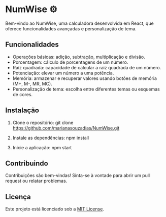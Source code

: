 # NumWise ⚙️ 
Bem-vindo ao NumWise, uma calculadora desenvolvida em React, que oferece funcionalidades avançadas e personalização de tema.

## Funcionalidades

- Operações básicas: adição, subtração, multiplicação e divisão.
- Porcentagem: cálculo de porcentagens de um número.
- Raiz quadrada: capacidade de calcular a raiz quadrada de um número.
- Potenciação: elevar um número a uma potência.
- Memória: armazenar e recuperar valores usando botões de memória (M+, M-, MR, MC).
- Personalização de tema: escolha entre diferentes temas ou esquemas de cores.

## Instalação

1. Clone o repositório:
git clone https://github.com/marianasouzadias/NumWise.git

2. Instale as dependências:
npm install


3. Inicie a aplicação:
npm start


## Contribuindo

Contribuições são bem-vindas! Sinta-se à vontade para abrir um pull request ou relatar problemas.

## Licença

Este projeto está licenciado sob a [MIT License](LICENSE).

